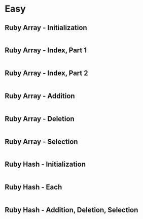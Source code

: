 # Easy

## Ruby Array - Initialization

```ruby

```

## Ruby Array - Index, Part 1

```ruby

```

## Ruby Array - Index, Part 2

```ruby

```

## Ruby Array - Addition

```ruby

```

## Ruby Array - Deletion

```ruby

```

## Ruby Array - Selection

```ruby

```

## Ruby Hash - Initialization

```ruby

```

## Ruby Hash - Each

```ruby

```

## Ruby Hash - Addition, Deletion, Selection

```ruby

```